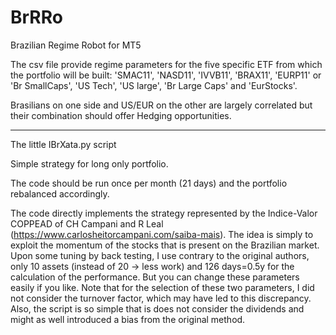 # BrRRo
Brazilian Regime Robot for MT5

The csv file provide regime parameters for the five specific ETF from which the portfolio will be built:
'SMAC11', 'NASD11', 'IVVB11', 'BRAX11', 'EURP11' 
or 'Br SmallCaps', 'US Tech', 'US large', 'Br Large Caps' and 'EurStocks'.

Brasilians on one side and US/EUR on the other are largely correlated but their combination should offer Hedging opportunities.


___________________________________________________________________________________________________________
The little IBrXata.py script

Simple strategy for long only portfolio.

The code should be run once per month (21 days) and the portfolio rebalanced accordingly.

The code directly implements the strategy represented by the Indice-Valor COPPEAD of CH Campani and R Leal (https://www.carlosheitorcampani.com/saiba-mais). The idea is simply to exploit the momentum of the stocks that is present on the Brazilian market.
Upon some tuning by back testing, I use contrary to the original authors, only 10 assets (instead of 20 -> less work) and 126 days=0.5y for the calculation of the performance. But you can change these parameters easily if you like. Note that for the selection of these two parameters, I did not consider the turnover factor, which may have led to this discrepancy. Also, the script is so simple that is does not consider the dividends and might as well introduced a bias from the original method.
